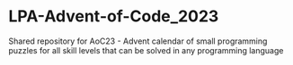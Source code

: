 # LPA-Advent-of-Code_2023
 Shared repository for AoC23 - Advent calendar of small programming puzzles for all skill levels that can be solved in any programming language
